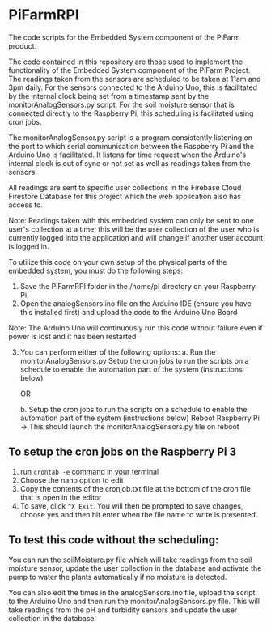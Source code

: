 # PiFarmRPI
The code scripts for the Embedded System component of the PiFarm product. 

The code contained in this repository are those used to implement the functionality of the Embedded System component of the PiFarm Project. 
The readings taken from the sensors are scheduled to be taken at 11am and 3pm daily. For the sensors connected to the Arduino Uno, this is facilitated by the internal clock being set from a timestamp sent by the monitorAnalogSensors.py script. For the soil moisture sensor that is connected directly to the Raspberry Pi, this scheduling is facilitated using cron jobs. 

The monitorAnalogSensor.py script is a program consistently listening on the port to which serial communication between the Raspberry Pi and the Arduino Uno is facilitated. It listens for time request when the Arduino's internal clock is out of sync or not set as well as readings taken from the sensors. 

All readings are sent to specific user collections in the Firebase Cloud Firestore Database for this project which the web application also has access to.

Note: Readings taken with this embedded system can only be sent to one user's collection at a time; this will be the user collection of the user who is currently logged into the application and will change if another user account is logged in. 



To utilize this code on your own setup of the physical parts of the embedded system, you must do the following steps:

1. Save the PiFarmRPI folder in the /home/pi directory on your Raspberry Pi.
2. Open the analogSensors.ino file on the Arduino IDE (ensure you have this installed first) and upload the code to the Arduino Uno Board

Note: The Arduino Uno will continuously run this code without failure even if power is lost and it has been restarted

3. You can perform either of the following options:
    a. Run the monitorAnalogSensors.py 
       Setup the cron jobs to run the scripts on a schedule to enable the automation part of the system (instructions below)
       
    OR
    
    b. Setup the cron jobs to run the scripts on a schedule to enable the automation part of the system (instructions below)
       Reboot Raspberry Pi -> This should launch the monitorAnalogSensors.py file on reboot 
    
## To setup the cron jobs on the Raspberry Pi 3

1. run `crontab -e` command in your terminal
2. Choose the nano option to edit
3. Copy the contents of the cronjob.txt file at the bottom of the cron file that is open in the editor
4. To save, click `^X Exit`. You will then be prompted to save changes, choose yes and then hit enter when the file name to write is presented.

## To test this code without the scheduling:
You can run the soilMoisture.py file which will take readings from the soil moisture sensor, update the user collection in the database and activate the pump to water the plants automatically if no moisture is detected.

You can also edit the times in the analogSensors.ino file, upload the script to the Arduino Uno and then run the monitorAnalogSensors.py file. This will take readings from the pH and turbidity sensors and update the user collection in the database.




       
       




